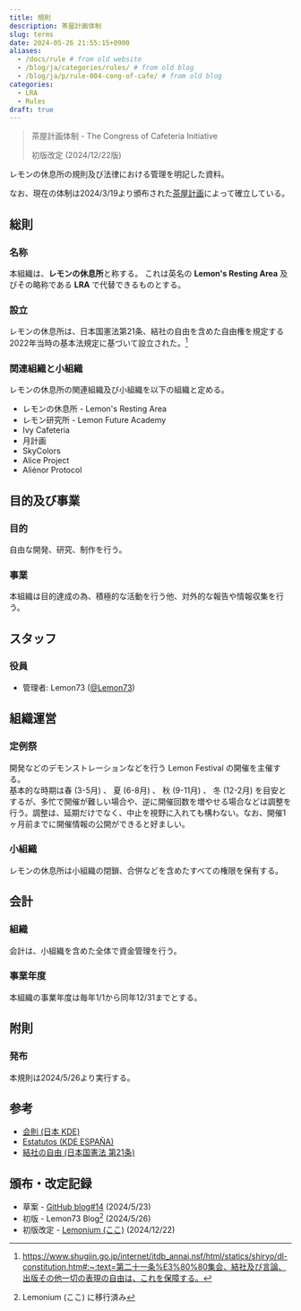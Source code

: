 ```yaml
---
title: 規則
description: 茶屋計画体制
slug: terms
date: 2024-05-26 21:55:15+0900
aliases:
  - /docs/rule # from old website
  - /blog/ja/categories/rules/ # from old blog
  - /blog/ja/p/rule-004-cong-of-cafe/ # from old blog
categories:
  - LRA
  - Rules
draft: true
---
```


> 茶屋計画体制 - The Congress of Cafeteria Initiative
> 
> 初版改定 (2024/12/22版)

レモンの休息所の規則及び法律における管理を明記した資料。

なお、現在の体制は2024/3/19より頒布された[茶屋計画](../../posts/2024/0319/)によって確立している。

## 総則

### 名称

本組織は、**レモンの休息所**と称する。
これは英名の **Lemon's Resting Area** 及びその略称である **LRA** で代替できるものとする。

### 設立

レモンの休息所は、日本国憲法第21条、結社の自由を含めた自由権を規定する2022年当時の基本法規定に基づいて設立された。[^japan-21]

[^japan-21]: <https://www.shugiin.go.jp/internet/itdb_annai.nsf/html/statics/shiryo/dl-constitution.htm#:~:text=第二十一条%E3%80%80集会、結社及び言論、出版その他一切の表現の自由は、これを保障する。>

### 関連組織と小組織

レモンの休息所の関連組織及び小組織を以下の組織と定める。

- レモンの休息所 - Lemon's Resting Area
- レモン研究所 - Lemon Future Academy
- Ivy Cafeteria
- 月計画
- SkyColors
- Alice Project
- Aliénor Protocol

## 目的及び事業

### 目的

自由な開発、研究、制作を行う。

### 事業

本組織は目的達成の為、積極的な活動を行う他、対外的な報告や情報収集を行う。

## スタッフ

### 役員

- 管理者: Lemon73 ([@Lemon73](https://misskey.io/@Lemon73))

## 組織運営

### 定例祭

開発などのデモンストレーションなどを行う Lemon Festival の開催を主催する。  
基本的な時期は春 (3-5月) 、 夏 (6-8月) 、 秋 (9-11月) 、 冬 (12-2月) を目安とするが、多忙で開催が難しい場合や、逆に開催回数を増やせる場合などは調整を行う。調整は、延期だけでなく、中止を視野に入れても構わない。なお、開催1ヶ月前までに開催情報の公開ができると好ましい。

### 小組織

レモンの休息所は小組織の閉鎖、合併などを含めたすべての権限を保有する。

## 会計

### 組織

会計は、小組織を含めた全体で資金管理を行う。

### 事業年度

本組織の事業年度は毎年1/1から同年12/31までとする。

## 附則

### 発布

本規則は2024/5/26より実行する。

## 参考

- [会則 (日本 KDE)](https://jp.kde.org/community/regulations/)
- [Estatutos (KDE ESPAÑA)](https://www.kde-espana.org/estatutos)
- [結社の自由 (日本国憲法 第21条)](https://www.shugiin.go.jp/internet/itdb_annai.nsf/html/statics/shiryo/dl-constitution.htm#:~:text=第二十一条%E3%80%80集会、結社及び言論、出版その他一切の表現の自由は、これを保障する。)

## 頒布・改定記録

- 草案 - [GitHub blog#14](https://github.com/Lemon73-Computing/blog/issues/14#issuecomment-2126447272) (2024/5/23)
- 初版 - Lemon73 Blog[^new-website] (2024/5/26)
- 初版改定 - [Lemonium (ここ)](./) (2024/12/22)

[^new-website]: Lemonium (ここ) に移行済み
